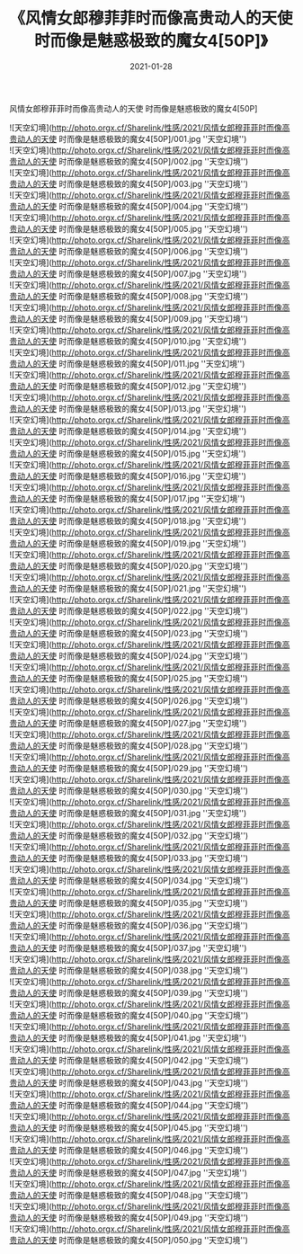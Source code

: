 ﻿---
layout: post
title:  《风情女郎穆菲菲时而像高贵动人的天使 时而像是魅惑极致的魔女4[50P]》
date:   2021-01-28
img: http://photo.orgx.cf/Sharelink/性感/2021/风情女郎穆菲菲时而像高贵动人的天使 时而像是魅惑极致的魔女4[50P]/000.jpg
categories: [美女, 性感, 泳衣]
---

风情女郎穆菲菲时而像高贵动人的天使 时而像是魅惑极致的魔女4[50P]



![天空幻境](http://photo.orgx.cf/Sharelink/性感/2021/风情女郎穆菲菲时而像高贵动人的天使 时而像是魅惑极致的魔女4[50P]/001.jpg ''天空幻境'') <br>
![天空幻境](http://photo.orgx.cf/Sharelink/性感/2021/风情女郎穆菲菲时而像高贵动人的天使 时而像是魅惑极致的魔女4[50P]/002.jpg ''天空幻境'') <br>
![天空幻境](http://photo.orgx.cf/Sharelink/性感/2021/风情女郎穆菲菲时而像高贵动人的天使 时而像是魅惑极致的魔女4[50P]/003.jpg ''天空幻境'') <br>
![天空幻境](http://photo.orgx.cf/Sharelink/性感/2021/风情女郎穆菲菲时而像高贵动人的天使 时而像是魅惑极致的魔女4[50P]/004.jpg ''天空幻境'') <br>
![天空幻境](http://photo.orgx.cf/Sharelink/性感/2021/风情女郎穆菲菲时而像高贵动人的天使 时而像是魅惑极致的魔女4[50P]/005.jpg ''天空幻境'') <br>
![天空幻境](http://photo.orgx.cf/Sharelink/性感/2021/风情女郎穆菲菲时而像高贵动人的天使 时而像是魅惑极致的魔女4[50P]/006.jpg ''天空幻境'') <br>
![天空幻境](http://photo.orgx.cf/Sharelink/性感/2021/风情女郎穆菲菲时而像高贵动人的天使 时而像是魅惑极致的魔女4[50P]/007.jpg ''天空幻境'') <br>
![天空幻境](http://photo.orgx.cf/Sharelink/性感/2021/风情女郎穆菲菲时而像高贵动人的天使 时而像是魅惑极致的魔女4[50P]/008.jpg ''天空幻境'') <br>
![天空幻境](http://photo.orgx.cf/Sharelink/性感/2021/风情女郎穆菲菲时而像高贵动人的天使 时而像是魅惑极致的魔女4[50P]/009.jpg ''天空幻境'') <br>
![天空幻境](http://photo.orgx.cf/Sharelink/性感/2021/风情女郎穆菲菲时而像高贵动人的天使 时而像是魅惑极致的魔女4[50P]/010.jpg ''天空幻境'') <br>
![天空幻境](http://photo.orgx.cf/Sharelink/性感/2021/风情女郎穆菲菲时而像高贵动人的天使 时而像是魅惑极致的魔女4[50P]/011.jpg ''天空幻境'') <br>
![天空幻境](http://photo.orgx.cf/Sharelink/性感/2021/风情女郎穆菲菲时而像高贵动人的天使 时而像是魅惑极致的魔女4[50P]/012.jpg ''天空幻境'') <br>
![天空幻境](http://photo.orgx.cf/Sharelink/性感/2021/风情女郎穆菲菲时而像高贵动人的天使 时而像是魅惑极致的魔女4[50P]/013.jpg ''天空幻境'') <br>
![天空幻境](http://photo.orgx.cf/Sharelink/性感/2021/风情女郎穆菲菲时而像高贵动人的天使 时而像是魅惑极致的魔女4[50P]/014.jpg ''天空幻境'') <br>
![天空幻境](http://photo.orgx.cf/Sharelink/性感/2021/风情女郎穆菲菲时而像高贵动人的天使 时而像是魅惑极致的魔女4[50P]/015.jpg ''天空幻境'') <br>
![天空幻境](http://photo.orgx.cf/Sharelink/性感/2021/风情女郎穆菲菲时而像高贵动人的天使 时而像是魅惑极致的魔女4[50P]/016.jpg ''天空幻境'') <br>
![天空幻境](http://photo.orgx.cf/Sharelink/性感/2021/风情女郎穆菲菲时而像高贵动人的天使 时而像是魅惑极致的魔女4[50P]/017.jpg ''天空幻境'') <br>
![天空幻境](http://photo.orgx.cf/Sharelink/性感/2021/风情女郎穆菲菲时而像高贵动人的天使 时而像是魅惑极致的魔女4[50P]/018.jpg ''天空幻境'') <br>
![天空幻境](http://photo.orgx.cf/Sharelink/性感/2021/风情女郎穆菲菲时而像高贵动人的天使 时而像是魅惑极致的魔女4[50P]/019.jpg ''天空幻境'') <br>
![天空幻境](http://photo.orgx.cf/Sharelink/性感/2021/风情女郎穆菲菲时而像高贵动人的天使 时而像是魅惑极致的魔女4[50P]/020.jpg ''天空幻境'') <br>
![天空幻境](http://photo.orgx.cf/Sharelink/性感/2021/风情女郎穆菲菲时而像高贵动人的天使 时而像是魅惑极致的魔女4[50P]/021.jpg ''天空幻境'') <br>
![天空幻境](http://photo.orgx.cf/Sharelink/性感/2021/风情女郎穆菲菲时而像高贵动人的天使 时而像是魅惑极致的魔女4[50P]/022.jpg ''天空幻境'') <br>
![天空幻境](http://photo.orgx.cf/Sharelink/性感/2021/风情女郎穆菲菲时而像高贵动人的天使 时而像是魅惑极致的魔女4[50P]/023.jpg ''天空幻境'') <br>
![天空幻境](http://photo.orgx.cf/Sharelink/性感/2021/风情女郎穆菲菲时而像高贵动人的天使 时而像是魅惑极致的魔女4[50P]/024.jpg ''天空幻境'') <br>
![天空幻境](http://photo.orgx.cf/Sharelink/性感/2021/风情女郎穆菲菲时而像高贵动人的天使 时而像是魅惑极致的魔女4[50P]/025.jpg ''天空幻境'') <br>
![天空幻境](http://photo.orgx.cf/Sharelink/性感/2021/风情女郎穆菲菲时而像高贵动人的天使 时而像是魅惑极致的魔女4[50P]/026.jpg ''天空幻境'') <br>
![天空幻境](http://photo.orgx.cf/Sharelink/性感/2021/风情女郎穆菲菲时而像高贵动人的天使 时而像是魅惑极致的魔女4[50P]/027.jpg ''天空幻境'') <br>
![天空幻境](http://photo.orgx.cf/Sharelink/性感/2021/风情女郎穆菲菲时而像高贵动人的天使 时而像是魅惑极致的魔女4[50P]/028.jpg ''天空幻境'') <br>
![天空幻境](http://photo.orgx.cf/Sharelink/性感/2021/风情女郎穆菲菲时而像高贵动人的天使 时而像是魅惑极致的魔女4[50P]/029.jpg ''天空幻境'') <br>
![天空幻境](http://photo.orgx.cf/Sharelink/性感/2021/风情女郎穆菲菲时而像高贵动人的天使 时而像是魅惑极致的魔女4[50P]/030.jpg ''天空幻境'') <br>
![天空幻境](http://photo.orgx.cf/Sharelink/性感/2021/风情女郎穆菲菲时而像高贵动人的天使 时而像是魅惑极致的魔女4[50P]/031.jpg ''天空幻境'') <br>
![天空幻境](http://photo.orgx.cf/Sharelink/性感/2021/风情女郎穆菲菲时而像高贵动人的天使 时而像是魅惑极致的魔女4[50P]/032.jpg ''天空幻境'') <br>
![天空幻境](http://photo.orgx.cf/Sharelink/性感/2021/风情女郎穆菲菲时而像高贵动人的天使 时而像是魅惑极致的魔女4[50P]/033.jpg ''天空幻境'') <br>
![天空幻境](http://photo.orgx.cf/Sharelink/性感/2021/风情女郎穆菲菲时而像高贵动人的天使 时而像是魅惑极致的魔女4[50P]/034.jpg ''天空幻境'') <br>
![天空幻境](http://photo.orgx.cf/Sharelink/性感/2021/风情女郎穆菲菲时而像高贵动人的天使 时而像是魅惑极致的魔女4[50P]/035.jpg ''天空幻境'') <br>
![天空幻境](http://photo.orgx.cf/Sharelink/性感/2021/风情女郎穆菲菲时而像高贵动人的天使 时而像是魅惑极致的魔女4[50P]/036.jpg ''天空幻境'') <br>
![天空幻境](http://photo.orgx.cf/Sharelink/性感/2021/风情女郎穆菲菲时而像高贵动人的天使 时而像是魅惑极致的魔女4[50P]/037.jpg ''天空幻境'') <br>
![天空幻境](http://photo.orgx.cf/Sharelink/性感/2021/风情女郎穆菲菲时而像高贵动人的天使 时而像是魅惑极致的魔女4[50P]/038.jpg ''天空幻境'') <br>
![天空幻境](http://photo.orgx.cf/Sharelink/性感/2021/风情女郎穆菲菲时而像高贵动人的天使 时而像是魅惑极致的魔女4[50P]/039.jpg ''天空幻境'') <br>
![天空幻境](http://photo.orgx.cf/Sharelink/性感/2021/风情女郎穆菲菲时而像高贵动人的天使 时而像是魅惑极致的魔女4[50P]/040.jpg ''天空幻境'') <br>
![天空幻境](http://photo.orgx.cf/Sharelink/性感/2021/风情女郎穆菲菲时而像高贵动人的天使 时而像是魅惑极致的魔女4[50P]/041.jpg ''天空幻境'') <br>
![天空幻境](http://photo.orgx.cf/Sharelink/性感/2021/风情女郎穆菲菲时而像高贵动人的天使 时而像是魅惑极致的魔女4[50P]/042.jpg ''天空幻境'') <br>
![天空幻境](http://photo.orgx.cf/Sharelink/性感/2021/风情女郎穆菲菲时而像高贵动人的天使 时而像是魅惑极致的魔女4[50P]/043.jpg ''天空幻境'') <br>
![天空幻境](http://photo.orgx.cf/Sharelink/性感/2021/风情女郎穆菲菲时而像高贵动人的天使 时而像是魅惑极致的魔女4[50P]/044.jpg ''天空幻境'') <br>
![天空幻境](http://photo.orgx.cf/Sharelink/性感/2021/风情女郎穆菲菲时而像高贵动人的天使 时而像是魅惑极致的魔女4[50P]/045.jpg ''天空幻境'') <br>
![天空幻境](http://photo.orgx.cf/Sharelink/性感/2021/风情女郎穆菲菲时而像高贵动人的天使 时而像是魅惑极致的魔女4[50P]/046.jpg ''天空幻境'') <br>
![天空幻境](http://photo.orgx.cf/Sharelink/性感/2021/风情女郎穆菲菲时而像高贵动人的天使 时而像是魅惑极致的魔女4[50P]/047.jpg ''天空幻境'') <br>
![天空幻境](http://photo.orgx.cf/Sharelink/性感/2021/风情女郎穆菲菲时而像高贵动人的天使 时而像是魅惑极致的魔女4[50P]/048.jpg ''天空幻境'') <br>
![天空幻境](http://photo.orgx.cf/Sharelink/性感/2021/风情女郎穆菲菲时而像高贵动人的天使 时而像是魅惑极致的魔女4[50P]/049.jpg ''天空幻境'') <br>
![天空幻境](http://photo.orgx.cf/Sharelink/性感/2021/风情女郎穆菲菲时而像高贵动人的天使 时而像是魅惑极致的魔女4[50P]/050.jpg ''天空幻境'') <br>